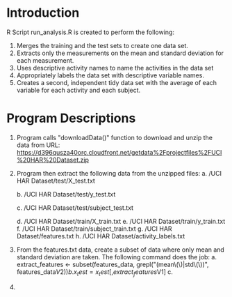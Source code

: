 Introduction
===================
R Script run_analysis.R is created to perform the following:

1.	Merges the training and the test sets to create one data set.
2.	Extracts only the measurements on the mean and standard deviation for each measurement. 
3.	Uses descriptive activity names to name the activities in the data set
4.	Appropriately labels the data set with descriptive variable names. 
5.	Creates a second, independent tidy data set with the average of each variable for each activity and each subject. 

Program Descriptions
===================
1. Program calls "downloadData()" function to download and unzip the data from URL:
https://d396qusza40orc.cloudfront.net/getdata%2Fprojectfiles%2FUCI%20HAR%20Dataset.zip
2. Program then extract the following data from the unzipped files:
	a. /UCI HAR Dataset/test/X_test.txt  
	
	b. /UCI HAR Dataset/test/y_test.txt  
	
	c. /UCI HAR Dataset/test/subject_test.txt  
	
	
	d. /UCI HAR Dataset/train/X_train.txt
	e. /UCI HAR Dataset/train/y_train.txt
	f. /UCI HAR Dataset/train/subject_train.txt
	g. /UCI HAR Dataset/features.txt
	h. /UCI HAR Dataset/activity_labels.txt
3. From the features.txt data, create a subset of data where only mean and standard deviation are taken. The following command does the job:
	a.	extract_features <- subset(features_data,  grepl("(mean\\(\\)|std\\(\\))", features_data$V2) )
	b.	x_test = x_test[,extract_features$V1]
	c. 	
4. 


